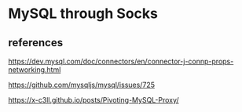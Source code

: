 # MySQL through Socks

## references

https://dev.mysql.com/doc/connectors/en/connector-j-connp-props-networking.html

https://github.com/mysqljs/mysql/issues/725

https://x-c3ll.github.io/posts/Pivoting-MySQL-Proxy/